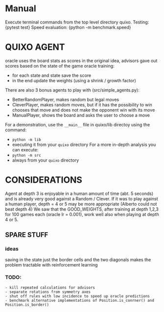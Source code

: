 # Manual
Execute terminal commands from the top level directory quixo.
Testing: {pytest test}
Speed evaluation: {python -m benchmark.speed}


# QUIXO AGENT

oracle uses the board stats as scores
in the original idea, advisors gave out scores based on the state of the game
oracle training:
 - for each state and state save the score
 - in the end update the weights (using a shrink / growth factor)

There are also 3 bonus agents to play with (src/simple_agents.py):
 - BetterRandomPlayer, makes random but legal moves
 - CleverPlayer, makes random moves, but if it has the possibility to win chooses that move and does not make the opponent win with its move
 - ManualPlayer, shows the board and asks the user to choose a move

For a demonstration, use the ```__main__``` file in quixo/lib directoy using the command:
 - ```python -m lib```
 - executing it from your ```quixo``` directory
For a more in-depth analysis you can execute:
 - ```python -m src```
 - always from your ```quixo``` directory


# CONSIDERATIONS

Agent at depth 3 is enjoyable in a human amount of time (abt. 5 seconds) and is already very good against a Random / Clever.
If it was to play against a human player, depth = 4 or 5 may be more appropriate (Alberto could not beat depth 4)
We saw that the GOOD_WEIGHTS, after training at depth 1,2,3 for 100 games each (oracle lr = 0.001), work well also when playing at depth 4 or 5.




## SPARE STUFF
### ideas
saving in the state just the border cells and the two diagonals makes the problem tractable with reinforcement learning

### TODO:
    - kill repeated calculations for advisors
    - separate rotations from symmetry axes
    - shut off rules with low incidence to speed up oracle predictions
    - benchmark alternative implementations of Position.is_conrner() and Position.is_border()
